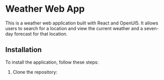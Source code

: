 # Weather Web App

This is a weather web application built with React and OpenUI5. It allows users to search for a location and view the current weather and a seven-day forecast for that location.

## Installation

To install the application, follow these steps:

1. Clone the repository:


